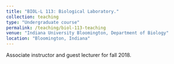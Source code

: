 ```yaml
---
title: "BIOL-L 113: Biological Laboratory."
collection: teaching
type: "Undergraduate course"
permalink: /teaching/biol-113-teaching
venue: "Indiana University Bloomington, Department of Biology"
location: "Bloomington, Indiana"
---
```



Associate instructor and guest lecturer for fall 2018.
